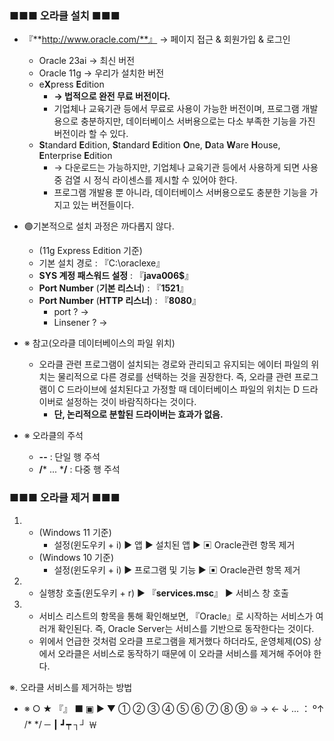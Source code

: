 ### ■■■ 오라클 설치 ■■■
- 『**http://www.oracle.com/**』  → 페이지 접근 & 회원가입 & 로그인
    - Oracle 23ai  → 최신 버전
    - Oracle 11g   → 우리가 설치한 버전
    - e**X**press **E**dition
      -  **→ 법적으로 완전 무료 버전이다.**
      -  기업체나 교육기관 등에서 무료로 사용이 가능한 버전이며, 프로그램 개발용으로 충분하지만, 데이터베이스 서버용으로는 다소 부족한 기능을 가진 버전이라 할 수 있다.
    - **S**tandard **E**dition, **S**tandard **E**dition **O**ne, **D**ata **W**are **H**ouse, **E**nterprise **E**dition
      -  → 다운로드는 가능하지만, 기업체나 교육기관 등에서 사용하게 되면 사용 중 검열 시 정식 라이센스를 제시할 수 있어야 한다.
      -  프로그램 개발용 뿐 아니라, 데이터베이스 서버용으로도 충분한 기능을 가지고 있는 버전들이다.
- 🟢기본적으로 설치 과정은 까다롭지 않다.
  - (11g Express Edition 기준)
  - 기본 설치 경로 : 『C:\oraclexe』
  - **SYS 계정 패스워드 설정** : 『**java006$**』
  - **Port Number** (**기본 리스너**) : 『**1521**』
  - **Port Number** (**HTTP 리스너**) : 『**8080**』
    - port ? →
    - Linsener ? → 
- ※ 참고(오라클 데이터베이스의 파일 위치)
  - 오라클 관련 프로그램이 설치되는 경로와 관리되고 유지되는 에이터 파일의 위치는 물리적으로 다른 경로를 선택하는 것을 권장한다. 즉, 오라클 관련 프로그램이 C 드라이브에 설치된다고 가정할 때 데이터베이스 파일의 위치는 D 드라이버로 설정하는 것이 바람직하다는 것이다.
    - **단, 논리적으로 분할된 드라이버는 효과가 없음.**

- ※ 오라클의 주석
  - **--** : 단일 행 주석
  - **/*** ... ***/** : 다중 행 주석


### ■■■ 오라클 제거 ■■■
1. 
   - (Windows 11 기준)
     - 설정(윈도우키 + i) ▶ 앱 ▶ 설치된 앱  ▶ ▣ Oracle관련 항목 제거
   - (Windows 10 기준)
     - 설정(윈도우키 + i) ▶ 프로그램 및 기능  ▶ ▣ Oracle관련 항목 제거
2.  
    - 실행창 호출(윈도우키 + r) ▶ 『**services.msc**』 ▶ 서비스 창 호출

3.  
    - 서비스 리스트의 항목을 통해 확인해보면, 『Oracle』로 시작하는 서비스가 여러개 확인된다. 즉, Oracle Server는 서비스를 기반으로 동작한다는 것이다.
    - 위에서 언급한 것처럼 오라클 프로그램을 제거했다 하더라도, 운영체제(OS) 상에서 오라클은 서비스로 동작하기 때문에 이 오라클 서비스를 제거해 주어야 한다.

※. 오라클 서비스를 제거하는 방법


- ※ ○ ★ 『』 ⬛ ▣ ▶ ▼ ① ② ③ ④ ⑤ ⑥ ⑦ ⑧ ⑨ ⑩  →  ←  ↓  …  ： º↑ /* */  ─ ┃ ┛┯ ┐┘ ￦
